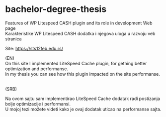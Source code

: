 # bachelor-degree-thesis
Features of WP Litespeed CASH plugin and its role in development Web page <br>
Karakteristike WP Litespeed CASH dodatka i njegova uloga u razvoju veb stranica <br>

Site: https://sts12feb.edu.rs/ <br>

(EN) <br>
On this site I implemented LiteSpeed Cache plugin, for gething better optimization and performanse. <br>
In my thesis you can see how this plugin impacted on the site performanse. <br> <br>

(SRB) <br>

Na ovom sajtu sam implementirao LiteSpeed Cache dodatak radi postizanja bolje optimizacije i performansi. <br>
U mojoj tezi možete videti kako je ovaj dodatak uticao na performanse sajta. 
